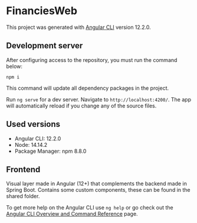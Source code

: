 # FinanciesWeb

This project was generated with [Angular CLI](https://github.com/angular/angular-cli) version 12.2.0.

## Development server

After configuring access to the repository, you must run the command below:

```
npm i
```

This command will update all dependency packages in the project.


Run `ng serve` for a dev server. Navigate to `http://localhost:4200/`. The app will automatically reload if you change any of the source files.

## Used versions
- Angular CLI: 12.2.0
- Node: 14.14.2
- Package Manager: npm 8.8.0

## Frontend
Visual layer made in Angular (12+) that complements the backend made in Spring Boot. Contains some custom components, these can be found in the shared folder.


To get more help on the Angular CLI use `ng help` or go check out the [Angular CLI Overview and Command Reference](https://angular.io/cli) page.
